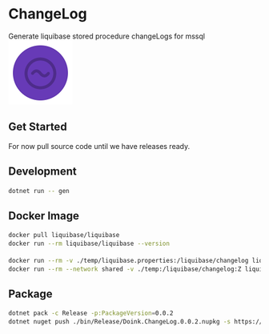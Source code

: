 # ChangeLog

Generate liquibase stored procedure changeLogs for mssql
![icon](icon.png)

## Get Started

For now pull source code until we have releases ready.

## Development

```bash
dotnet run -- gen
```

## Docker Image

```bash
docker pull liquibase/liquibase
docker run --rm liquibase/liquibase --version

docker run --rm -v ./temp/liquibase.properties:/liquibase/changelog liquibase/liquibase init project
docker run --rm --network shared -v ./temp:/liquibase/changelog:Z liquibase/liquibase --defaultsFile=/liquibase/changelog/liquibase.properties update
```

## Package

```bash
dotnet pack -c Release -p:PackageVersion=0.0.2
dotnet nuget push ./bin/Release/Doink.ChangeLog.0.0.2.nupkg -s https://api.nuget.org/v3/index.json -k key
```
